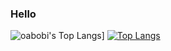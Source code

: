 ### Hello
![oabobi's Top Langs](https://github-readme-stats.vercel.app/api/top-langs/?username=oasoby&size_weight=0.5&count_weight=0.5&langs_count=20&layout=compact&theme=radical)]
[![Top Langs](https://github-readme-stats.vercel.app/api/top-langs/?username=oasoby&layout=compact&theme=radical)](https://github.com/anuraghazra/github-readme-stats)

